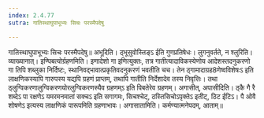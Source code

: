 ```yaml
---
index: 2.4.77
sutra: गातिस्थाघुपाभूभ्यः सिचः परस्मैपदेषु

---
```

 गातिस्थाघुपाभूभ्यः सिचः परस्मैपदेषु॥ अभूदिति। ठ्भूसुवोस्तिङ्ऽ ईति गुणप्रतिषेधः। लुगनुवर्तते, न श्लुरिति। व्याख्यानात्।  इण्पिबत्योर्ग्रहणमिति। इणादेशो गा इणित्युक्तः, तत्र गातीत्यादाविकस्येणोय आदेशस्तदनुकरणो गा तिपि शब्लुका निर्दिष्टः, स्थानिवद्भावात्प्रकृतिवदनुकरणं भवतीति चच। तेन ठ्गामादाग्रह8णेष्वविशेषःऽ इति लाक्षणिकस्यापि गारुपस्य यद्यपि ग्रहणं प्राप्तम्, तथापि गातीति निर्देशादेव तस्य निवृत्तिः। तथा ठ्लुग्विकरणालुग्विकरणयोरलुग्विकरणस्यैव ग्रहणम्ऽ इति पिबतेरेव ग्रहणम्। अगासीत्, अपासीदिति। ठ्कै गै रै शब्देऽ पा रक्षणेऽ यमरमनमातां सक्चऽ इति सगागमः, सिचश्चेट्, ठस्तिसिचोऽपृक्तेऽ इतीट्, ठिट ईटिऽ। पै ओवै शोषणेऽ इत्यस्य लाक्षणिकं पारूपमिति ग्रहणाभावः। अगासातामिति। कर्मण्यात्मनेपदम्, आताम्॥